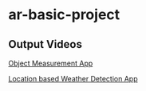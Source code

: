 # ar-basic-project
## Output Videos
[Object Measurement App](https://drive.google.com/file/d/1GNfwkFFlXNDR_-t6fk4Zdo25dp2TS9B2/view?usp=sharing)

[Location based Weather Detection App](https://drive.google.com/file/d/1-qsDZwZCKs1lRhlmGzYh2u_piZbrnewO/view?usp=sharing)
